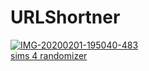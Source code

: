 # URLShortner

<a href="https://ibb.co/HD1Vcgw"><img src="https://i.ibb.co/6RVmKs9/IMG-20200201-195040-483.jpg" alt="IMG-20200201-195040-483" border="0"></a><br /><a target='_blank' href='https://freeonlinedice.com/'>sims 4 randomizer</a><br />
